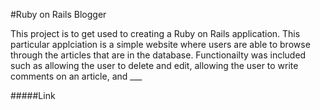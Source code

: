 #Ruby on Rails Blogger

This project is to get used to creating a Ruby on Rails application. This particular applciation is a simple website where users are able to browse through the articles that are in the database. Functionailty was included such as allowing the user to delete and edit, allowing the user to write comments on an article, and ___

#####Link
